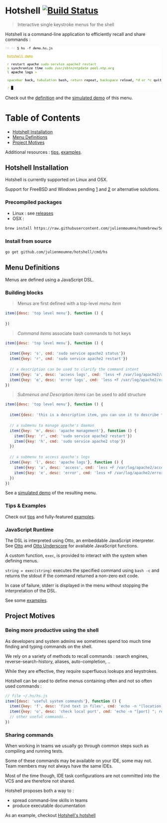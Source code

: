 # Hotshell [![Build Status](https://travis-ci.org/julienmoumne/hotshell.svg?branch=master)](https://travis-ci.org/julienmoumne/hotshell)

> Interactive single keystroke menus for the shell

Hotshell is a command-line application to efficiently recall and share commands :

![demo](doc/demo.png)

Check out the [definition](https://github.com/julienmoumne/hotshell/blob/gh-pages/_includes/demo.hs.js)
and the [simulated demo](http://julienmoumne.github.io/hotshell/demos/demo.hs.js.html)
of this menu.

# Table of Contents

  - [Hotshell Installation](#hotshell-installation)
  - [Menu Definitions](#menu-definitions)
  - [Project Motives](#project-motives)
  
Additional resources : [tips](./tips.md), [examples](./examples).

## Hotshell Installation

Hotshell is currently supported on Linux and OSX.

Support for FreeBSD and Windows pending [1](https://github.com/pkg/term/pull/15)
and [2](https://github.com/pkg/term/issues/8) or alternative solutions.

### Precompiled packages

 - Linux : see [releases](https://github.com/julienmoumne/hotshell/releases)
 - OSX :
```bash
brew install https://raw.githubusercontent.com/julienmoumne/homebrew/5d3e85c/Library/Formula/hs.rb
```

### Install from source

```bash
go get github.com/julienmoumne/hotshell/cmd/hs
```

## Menu Definitions
 
Menus are defined using a JavaScript DSL.

### Building blocks

> Menus are first defined with a top-level *menu item*

```javascript
item({desc: 'top level menu'}, function () {
    
})
```

> *Command items* associate bash commands to hot keys

```javascript
item({desc: 'top level menu'}, function () {
    
  item({key: 's', cmd: 'sudo service apache2 status'})      
  item({key: 'r', cmd: 'sudo service apache2 restart'})      
  
  // a description can be used to clarify the command intent
  item({key: 'a', desc: 'access logs', cmd: 'less +F /var/log/apache2/access.log'})
  item({key: 'e', desc: 'error logs', cmd: 'less +F /var/log/apache2/error.log'})
})
```

> *Submenus and Description items* can be used to add structure

```javascript
item({desc: 'top level menu'}, function () {
    
  item({desc: 'this is a description item, you can use it to describe the menu\n'})
  
  // a submenu to manage apache's daemon
  item({key: 'm', desc: 'apache management'}, function () {
    item({key: 'r', cmd: 'sudo service apache2 restart'})      
    item({key: 'h', cmd: 'sudo service apache2 stop'})
  })
  
  // a submenu to access apache's logs
  item({key: 'l', desc: 'apache logs'}, function () {
    item({key: 'a', desc: 'access', cmd: 'less +F /var/log/apache2/access.log'})
    item({key: 'e', desc: 'error', cmd: 'less +F /var/log/apache2/error.log'})
  })      
})
```

See a [simulated demo](http://julienmoumne.github.io/hotshell/demos/tutorial.hs.js.html) of the resulting menu.
 
### Tips & Examples

Check out [tips](./tips.md) and fully-featured [examples](./examples).

### JavaScript Runtime

The DSL is interpreted using Otto, an embeddable JavaScript interpreter.
See [Otto](https://github.com/robertkrimen/otto) and
[Otto Underscore](https://github.com/robertkrimen/otto/tree/master/underscore) 
for available JavaScript functions.

A custom function, `exec`, is provided to interact with the system when
defining menus.

`string = exec(string)` executes the specified command using `bash -c` and returns
the stdout if the command returned a non-zero exit code.

In case of failure, stderr is displayed in the menu without stopping the interpretation of the DSL.

See some [examples](./tips.md#exec).

## Project Motives

### Being more productive using the shell

As developers and system admins we sometimes spend too much time finding and typing commands on the shell.

We rely on a variety of methods to recall commands : 
search engines, reverse-search-history, aliases, auto-completion, ..

While they are effective, they require superfluous lookups and keystrokes.

Hotshell can be used to define menus containing often and not so often used commands :

```javascript
// file ~/.hs/hs.js  
item({desc: 'useful system commands'}, function () {
  item({key: 'f', desc: 'find text in files', cmd: 'echo -n "[location] [pattern] "; read l p; grep -rnws $l -e $p'})
  item({key: 'o', desc: 'check local port', cmd: 'echo -n "[port] "; read p; cat < /dev/tcp/127.0.0.1/$p'})
  // other useful commands..
})
```

### Sharing commands

When working in teams we usually go through common steps such as compiling and running tests.

Some of these commands may be available on your IDE, some may not. Team members may not always have the 
same IDEs.

Most of the time though, IDE task configurations are not committed into the VCS and are therefore not shared.

Hotshell proposes both a way to :

  - spread command-line skills in teams
  - produce executable documentation
  
As an example, checkout [Hotshell's hotshell](examples#hotshells-hotshell)